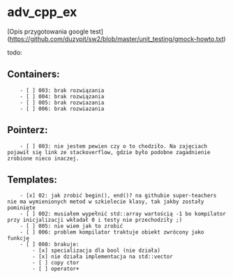 # adv_cpp_ex

[Opis przygotowania google test] (https://github.com/duzypit/sw2/blob/master/unit_testing/gmock-howto.txt)

todo:

## Containers:
        - [ ] 003: brak rozwiązania
        - [ ] 004: brak rozwiązania
        - [ ] 005: brak rozwiazania
        - [ ] 006: brak rozwiazania

## Pointerz:
        - [ ] 003: nie jestem pewien czy o to chodziło. Na zajęciach pojawił się link ze stackoverflow, gdzie było podobne zagadnienie zrobione nieco inaczej.

## Templates:
        - [x] 02: jak zrobić begin(), end()? na githubie super-teachers nie ma wymienionych metod w szkielecie klasy, tak jakby zostały pominięte
        - [ ] 002: musiałem wypełnić std::array wartością -1 bo kompilator przy inicjalizacji wkładał 0 i testy nie przechodziły ;)
        - [ ] 005: nie wiem jak to zrobić
        - [ ] 006: problem kompilator traktuje obiekt zwrócony jako funkcję
        - [ ] 008: brakuje:
            - [x] specializacja dla bool (nie działa)
            - [x] nie działa implementacja na std::vector
            - [ ] copy ctor
            - [ ] operator+


